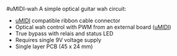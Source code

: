 #uMIDI-wah
A simple optical guitar wah circuit:

* [uMIDI](https://github.com/theFork/uMIDI) compatible ribbon cable connector
* Optical wah control with PWM from an external board ([uMIDI](https://github.com/theFork/uMIDI))
* True bypass with relais and status LED
* Requires single 9V voltage supply
* Single layer PCB (45 x 24 mm)
